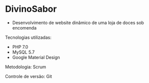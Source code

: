 # DivinoSabor 
- Desenvolvimento de website dinâmico de uma loja de doces sob encomenda 

Tecnologias utilizadas: 
- PHP 7.0 
- MySQL 5.7 
- Google Material Design 

Metodologia: Scrum 

Controle de versão: Git

